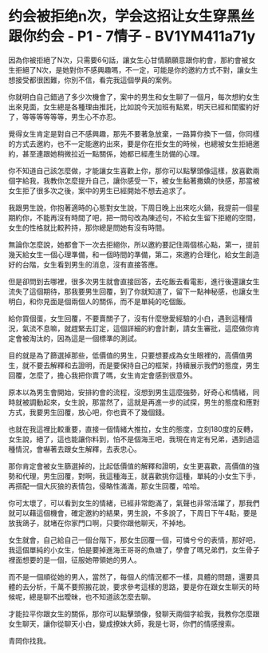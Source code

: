 # 约会被拒绝n次，学会这招让女生穿黑丝跟你约会 - P1 - 7情子 - BV1YM411a71y

因為你被拒絕了N次，只需要6句話，讓女生心甘情願願意跟你約會，那約會被女生拒絕了N次，是她對你不感興趣嗎，不一定，可能是你的邀約方式不對，讓女生想接受都很困難，你別不信，看完我這個學員的案例。

你就明白自己錯過了多少次機會了，案中的男生和女生聊了一個月，每次想約女生出來見面，女生總是各種理由推託，比如說今天加班有點累，明天已經和閨蜜約好了，等等等等等等，男生心不亦忍。

覺得女生肯定是對自己不感興趣，那先不要著急放棄，一路算你換下一個，你同樣的方式去邀約，也不一定能邀約出來，要是你在拒女生的時候，也總被女生拒絕邀約，甚至連跟她稍微拉近一點關係，她都已經產生防備的心理。

你不知道自己該怎麼做，才能讓女生喜歡上你，那你可以點擊頭像這樣，放喜歡兩個字給我，我教你怎麼提升自己，讓你感受一下，被女生黏著撒嬌的快感，那當被女生拒了很多次之後，案中的男生已經開始不想去追求了。

我跟男生說，你抱著適時的心態對女生說，下周日晚上出來吃火鍋，我提前一個星期約你，不能再沒有時間了吧，把一問句改為陳述句，不給女生留下拒絕的空間，女生的性格就比較矜持，那你總是問她有沒有時間。

無論你怎麼說，她都會下一次去拒絕你，所以邀約要記住兩個核心點，第一，提前幾天給女生一個心理準備，和一個時間的準備，第二，來邀約合理化，給女生創造好的台階，女生看到男生的消息，沒有直接答應。

但是卻問到去哪裡，很多次男生就會直接回答，去吃飯去看電影，進行後還讓女生流失了這個期待，那我要男生回覆，到了你就知道了，留下一點神秘感，也讓女生明白，和你見面是個兩個人的關係，而不是單純的吃個飯。

給你買個蛋，女生回覆，不要賣關子了，沒有什麼戀愛經驗的小白，遇到這種情況，氣流不息嘛，就趕緊去訂定，這個詳細的約會計劃，請女生審批，這麼做你肯定會被淘汰的，因為這是一個標準的測試。

目的就是為了篩選掉那些，低價值的男生，只要想要成為女生眼裡的，高價值男生，就不要去解釋和去證明，而是要保持自己的框架，持續展示我們的態度，男生回覆，怎麼了，擔心我把你賣了嗎，女生肯定會感到很意外。

原本以為男生會開始，安排約會的流程，沒想到男生這麼強勢，好奇心和情緒，同時就被調動起來，女生說，那當然了，這就是再進一步的試探，男生的態度和應對方式，我要男生回覆，放心吧，你也賣不了幾個錢。

也就在我這裡比較重要，直接一個情緒大推拉，女生的態度，立刻180度的反轉，女生說，絕了，這也能讓你料到，怕不是個海王吧，我現在肯定有兄弟，遇到過這種情況，會嚇著去跟女生解釋，去表忠心。

那你肯定會被女生篩選掉的，比起低價值的解釋和證明，女生更喜歡，高價值的強勢和代理，男生回覆，對啊，我這種海王，就喜歡挑你這種，單純的小女生下手，再搭配一個大灰狼的表情包，侵略性滿滿，那女生回覆，哈哈。

你可太壞了，可以看到女生的情緒，已經非常飽滿了，氣聲也非常活躍了，那我們就可以藉這個機會，確定邀約的結果，男生說，不多說了，下周日下午4點，要是放我鴿子，就堵在你家門口啊，只要你跟他聊天，不掉地。

女生就會，自己給自己一個台階下，那女生回覆一個，可憐兮兮的表情，那好吧，我這個單純的小女生，怕是要掉進海王哥哥的魚塘了，學會了嗎兄弟們，女生骨子裡面想要的是一個，征服她帶領她的男人。

而不是一個順從她的男人，當然了，每個人的情況都不一樣，具體的問題，還要具體的去分析，千萬不要照搬花說，要求參考這樣的思路，要是你在跟女生聊天的時候呢，總是聊不出曖昧，也不知道該怎麼去聊。

才能拉平你跟女生的關係，那你可以點擊頭像，發聊天兩個字給我，我教你怎麼跟女生聊天，讓你從聊天小白，變成撩妹大師，我是七哥，你們的情感搜索。

青岡你找我。